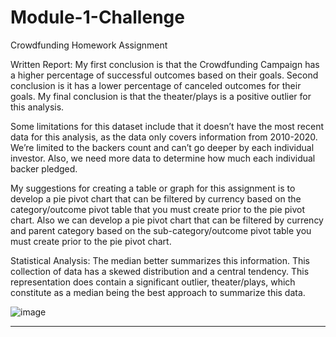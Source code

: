 # Module-1-Challenge
Crowdfunding Homework Assignment

Written Report:
My first conclusion is that the Crowdfunding Campaign has a higher percentage of successful outcomes based on their goals. 
Second conclusion is it has a lower percentage of canceled outcomes for their goals. My final conclusion is that the theater/plays is a positive outlier for this analysis. 

Some limitations for this dataset include that it doesn’t have the most recent data for this analysis, as the data only covers information from 2010-2020. We’re limited to the backers count and can’t go deeper by each individual investor. Also, we need more data to determine how much each individual backer pledged.

My suggestions for creating a table or graph for this assignment is to develop a pie pivot chart that can be filtered by currency based on the 
category/outcome pivot table that you must create prior to the pie pivot chart. Also we can develop a pie pivot chart that can be filtered by currency and parent category 
based on the sub-category/outcome pivot table you must create prior to the pie pivot chart.

Statistical Analysis:
The median better summarizes this information. This collection of data has a skewed distribution and a central tendency. This representation does contain a 
significant outlier, theater/plays, which constitute as a median being the best approach to summarize this data.

![image](https://github.com/allen048/Module-1-Challenge/assets/143147687/1fe3dd74-6a36-4eb2-9ae1-b64556b32fb5)

---
